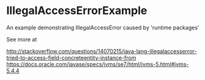 # IllegalAccessErrorExample
An example demonstrating IllegalAccessError caused by 'runtime packages'

See more at 

http://stackoverflow.com/questions/14070215/java-lang-illegalaccesserror-tried-to-access-field-concreteentity-instance-from
https://docs.oracle.com/javase/specs/jvms/se7/html/jvms-5.html#jvms-5.4.4

